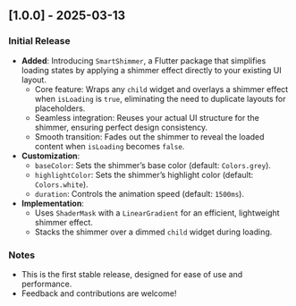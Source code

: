 
## [1.0.0] - 2025-03-13

### Initial Release

- **Added**: Introducing `SmartShimmer`, a Flutter package that simplifies loading states by applying a shimmer effect directly to your existing UI layout.
    - Core feature: Wraps any `child` widget and overlays a shimmer effect when `isLoading` is `true`, eliminating the need to duplicate layouts for placeholders.
    - Seamless integration: Reuses your actual UI structure for the shimmer, ensuring perfect design consistency.
    - Smooth transition: Fades out the shimmer to reveal the loaded content when `isLoading` becomes `false`.
- **Customization**:
    - `baseColor`: Sets the shimmer’s base color (default: `Colors.grey`).
    - `highlightColor`: Sets the shimmer’s highlight color (default: `Colors.white`).
    - `duration`: Controls the animation speed (default: `1500ms`).
- **Implementation**:
    - Uses `ShaderMask` with a `LinearGradient` for an efficient, lightweight shimmer effect.
    - Stacks the shimmer over a dimmed `child` widget during loading.

### Notes
- This is the first stable release, designed for ease of use and performance.
- Feedback and contributions are welcome!